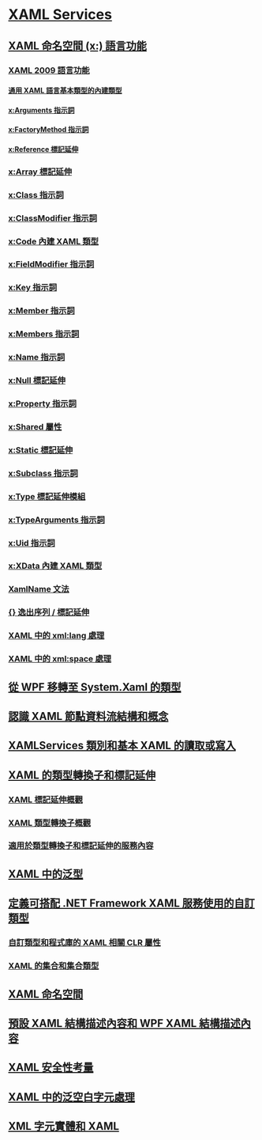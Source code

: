 # [XAML Services](index.md)
## [XAML 命名空間 (x:) 語言功能](xaml-namespace-x-language-features.md)
### [XAML 2009 語言功能](xaml-2009-language-features.md)
#### [通用 XAML 語言基本類型的內建類型](built-in-types-for-common-xaml-language-primitives.md)
#### [x:Arguments 指示詞](x-arguments-directive.md)
#### [x:FactoryMethod 指示詞](x-factorymethod-directive.md)
#### [x:Reference 標記延伸](x-reference-markup-extension.md)
### [x:Array 標記延伸](x-array-markup-extension.md)
### [x:Class 指示詞](x-class-directive.md)
### [x:ClassModifier 指示詞](x-classmodifier-directive.md)
### [x:Code 內建 XAML 類型](x-code-intrinsic-xaml-type.md)
### [x:FieldModifier 指示詞](x-fieldmodifier-directive.md)
### [x:Key 指示詞](x-key-directive.md)
### [x:Member 指示詞](x-member-directive.md)
### [x:Members 指示詞](x-members-directive.md)
### [x:Name 指示詞](x-name-directive.md)
### [x:Null 標記延伸](x-null-markup-extension.md)
### [x:Property 指示詞](x-property-directive.md)
### [x:Shared 屬性](x-shared-attribute.md)
### [x:Static 標記延伸](x-static-markup-extension.md)
### [x:Subclass 指示詞](x-subclass-directive.md)
### [x:Type 標記延伸模組](x-type-markup-extension.md)
### [x:TypeArguments 指示詞](x-typearguments-directive.md)
### [x:Uid 指示詞](x-uid-directive.md)
### [x:XData 內建 XAML 類型](x-xdata-intrinsic-xaml-type.md)
### [XamlName 文法](xamlname-grammar.md)
### [{} 逸出序列 / 標記延伸](escape-sequence-markup-extension.md)
### [XAML 中的 xml:lang 處理](xml-lang-handling-in-xaml.md)
### [XAML 中的 xml:space 處理](xml-space-handling-in-xaml.md)
## [從 WPF 移轉至 System.Xaml 的類型](types-migrated-from-wpf-to-system-xaml.md)
## [認識 XAML 節點資料流結構和概念](understanding-xaml-node-stream-structures-and-concepts.md)
## [XAMLServices 類別和基本 XAML 的讀取或寫入](xamlservices-class-and-basic-xaml-reading-or-writing.md)
## [XAML 的類型轉換子和標記延伸](type-converters-and-markup-extensions-for-xaml.md)
### [XAML 標記延伸概觀](markup-extensions-for-xaml-overview.md)
### [XAML 類型轉換子概觀](type-converters-for-xaml-overview.md)
### [適用於類型轉換子和標記延伸的服務內容](service-contexts-available-to-type-converters-and-markup-extensions.md)
## [XAML 中的泛型](generics-in-xaml.md)
## [定義可搭配 .NET Framework XAML 服務使用的自訂類型](defining-custom-types-for-use-with-net-framework-xaml-services.md)
### [自訂類型和程式庫的 XAML 相關 CLR 屬性](xaml-related-clr-attributes-for-custom-types-and-libraries.md)
### [XAML 的集合和集合類型](collections-and-collection-types-for-xaml.md)
## [XAML 命名空間](xaml-namespaces-for-net-framework-xaml-services.md)
## [預設 XAML 結構描述內容和 WPF XAML 結構描述內容](default-xaml-schema-context-and-wpf-xaml-schema-context.md)
## [XAML 安全性考量](xaml-security-considerations.md)
## [XAML 中的泛空白字元處理](whitespace-processing-in-xaml.md)
## [XML 字元實體和 XAML](xml-character-entities-and-xaml.md)
